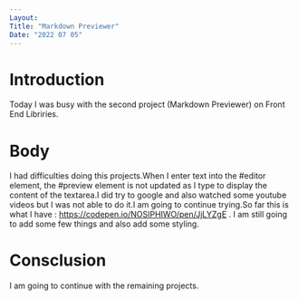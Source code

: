 ```yaml
---
Layout:
Title: "Markdown Previewer"
Date: "2022 07 05"
---
```


# Introduction
Today I was busy with the second project (Markdown Previewer) on Front End Libriries.

# Body
I had difficulties doing this projects.When I enter text into the #editor element, the #preview element is not updated as I type to display the content of the textarea.I did try to google and also watched some youtube videos but I was not able to do it.I am going to continue trying.So far this is what  I have : https://codepen.io/NOSIPHIWO/pen/JjLYZgE . I am still going to add some few things and also add some styling.

# Consclusion
I am going to continue with the remaining projects. 